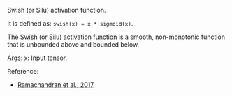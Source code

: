 Swish (or Silu) activation function.

It is defined as: `swish(x) = x * sigmoid(x)`.

The Swish (or Silu) activation function is a smooth,
non-monotonic function that is unbounded above and
bounded below.

Args:
    x: Input tensor.

Reference:

- [Ramachandran et al., 2017](https://arxiv.org/abs/1710.05941)
